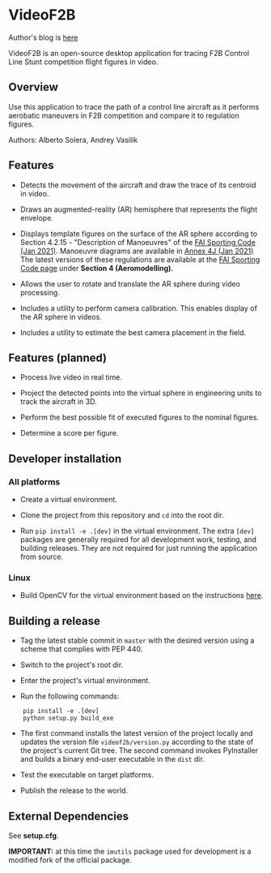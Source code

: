 # VideoF2B

Author's blog is [here](http://videof2b.blogspot.com/)

VideoF2B is an open-source desktop application for tracing F2B Control Line Stunt competition flight figures in video.

## Overview

Use this application to trace the path of a control line aircraft as it performs aerobatic maneuvers in F2B competition
and compare it to regulation figures.

Authors: Alberto Solera, Andrey Vasilik

## Features

- Detects the movement of the aircraft and draw the trace of its centroid in video.

- Draws an augmented-reality (AR) hemisphere that represents the flight envelope.

- Displays template figures on the surface of the AR sphere according to
Section 4.2.15 - "Description of Manoeuvres" of the
[FAI Sporting Code (Jan 2021)](https://www.fai.org/sites/default/files/ciam/sc4_vol_f2_controlline_21.pdf).
Manoeuvre diagrams are available in
[Annex 4J (Jan 2021)](https://www.fai.org/sites/default/files/ciam/sc4_vol_f2_controlline_annex_4j_21.pdf)
The latest versions of these regulations are available at the
[FAI Sporting Code page](https://www.fai.org/page/ciam-code) under **Section 4 (Aeromodelling)**.

- Allows the user to rotate and translate the AR sphere during video processing.

- Includes a utility to perform camera calibration. This enables display of the AR sphere in videos.

- Includes a utility to estimate the best camera placement in the field.

## Features (planned)

- Process live video in real time.

- Project the detected points into the virtual sphere in engineering units to track the aircraft in 3D.

- Perform the best possible fit of executed figures to the nominal figures.

- Determine a score per figure.

## Developer installation

### All platforms

- Create a virtual environment.

- Clone the project from this repository and `cd` into the root dir.

- Run `pip install -e .[dev]` in the virtual environment. The extra `[dev]` packages are generally required for all development work, testing, and building releases. They are not required for just running the application from source.

### Linux

- Build OpenCV for the virtual environment based on the instructions [here](https://www.pyimagesearch.com/2018/08/15/how-to-install-opencv-4-on-ubuntu/).

## Building a release

- Tag the latest stable commit in `master` with the desired version using a scheme that complies with PEP 440.

- Switch to the project's root dir.

- Enter the project's virtual environment.

- Run the following commands:

```
    pip install -e .[dev]
    python setup.py build_exe
```

- The first command installs the latest version of the project locally and updates the version file `videof2b/version.py` according to the state of the project's current Git tree.
The second command invokes PyInstaller and builds a binary end-user executable in the `dist` dir.

- Test the executable on target platforms.

- Publish the release to the world.

## External Dependencies

See **setup.cfg**.

**IMPORTANT:** at this time the `imutils` package used for development is a modified fork of the official package.
